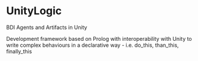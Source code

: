 # UnityLogic
BDI Agents and Artifacts in Unity

Development framework based on Prolog with interoperability with Unity to write complex behaviours in a declarative way - i.e. do_this, than_this, finally_this
